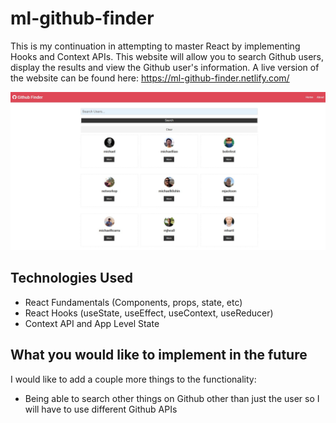 # ml-github-finder

This is my continuation in attempting to master React by implementing Hooks and Context APIs. This website will allow you to search Github users, display the results and view the Github user's information. A live version of the website can be found here: https://ml-github-finder.netlify.com/

![alt text](public/img/ml-github-finder.jpg)

## Technologies Used

- React Fundamentals (Components, props, state, etc)
- React Hooks (useState, useEffect, useContext, useReducer)
- Context API and App Level State

## What you would like to implement in the future

I would like to add a couple more things to the functionality:

- Being able to search other things on Github other than just the user so I will have to use different Github APIs
